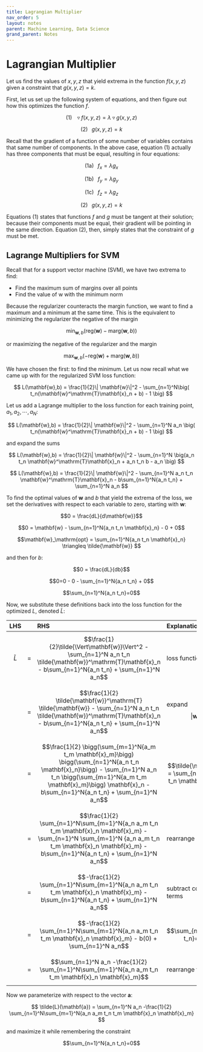 ```yaml
---
title: Lagrangian Multiplier
nav_order: 5
layout: notes
parent: Machine Learning, Data Science
grand_parent: Notes
---
```


# Lagrangian Multiplier

Let us find the values of $x,y,z$ that yield extrema in the function $f(x,y,z)$ given a constraint that $g(x,y,z)=k$.


First, let us set up the following system of equations, and then figure out how this optimizes the function $f$.

$$
(1)\;\;\;\triangledown f(x,y,z) = \lambda \triangledown g(x,y,z)
$$

$$(2)\;\;\;g(x,y,z)=k$$

Recall that the gradient of a function of some number of variables contains that same number of components. In the above case, equation $(1)$ actually has three components that must be equal, resulting in four equations:

$$(\mathrm{1a})\;\;\;f_x=\lambda g_x$$

$$(\mathrm{1b})\;\;\;f_y=\lambda g_y$$

$$(\mathrm{1c})\;\;\;f_z=\lambda g_z$$

$$(2)\;\;\;g(x,y,z)=k$$

Equations $(1)$ states that functions $f$ and $g$ must be tangent at their solution; because their components must be equal, their gradient will be pointing in the same direction. Equation $(2)$, then, simply states that the constraint of $g$ must be met.


## Lagrange Multipliers for SVM

Recall that for a support vector machine (SVM), we have two extrema to find:
- Find the maximum sum of margins over all points
- Find the value of $\mathrm{w}$ with the minimum norm

Because the regularizer counteracts the margin function, we want to find a maximum and a minimum at the same time. This is the equivalent to minimizing the regularizer the negative of the margin

$$
\min_{\mathbf{w},b}(\mathrm{reg}(\mathbf{w}) - \mathrm{marg}(\mathbf{w},b))
$$

or maximizing the negative of the regularizer and the margin

$$
\max_{\mathbf{w},b}(-\mathrm{reg}(\mathbf{w}) + \mathrm{marg}(\mathbf{w},b))
$$

We have chosen the first: to find the minimum. Let us now recall what we came up with for the regularized SVM loss function:

$$
L(\mathbf{w},b) = \frac{1}{2}\| \mathbf{w}\|^2 - \sum_{n=1}^N\big( t_n(\mathbf{w}^\mathrm{T}\mathbf{x}_n + b) - 1 \big)
$$

Let us add a Lagrange multiplier to the loss function for each training point, $a_1, a_2, \cdots, a_N$:

$$
L(\mathbf{w},b) = \frac{1}{2}\| \mathbf{w}\|^2 - \sum_{n=1}^N a_n \big( t_n(\mathbf{w}^\mathrm{T}\mathbf{x}_n + b) - 1 \big)
$$

and expand the sums

$$
L(\mathbf{w},b) = \frac{1}{2}\| \mathbf{w}\|^2 - \sum_{n=1}^N \big(a_n t_n \mathbf{w}^\mathrm{T}\mathbf{x}_n + a_n t_n b - a_n \big)
$$

$$
L(\mathbf{w},b) = \frac{1}{2}\| \mathbf{w}\|^2 - \sum_{n=1}^N a_n t_n \mathbf{w}^\mathrm{T}\mathbf{x}_n - b\sum_{n=1}^N{a_n t_n} + \sum_{n=1}^N a_n 
$$

To find the optimal values of $\mathbf{w}$ and $b$ that yield the extrema of the loss, we set the derivatives with respect to each variable to zero, starting with $\mathbf{w}$:

$$0 = \frac{dL}{d\mathbf{w}}$$

$$0 = \mathbf{w} - \sum_{n=1}^N{a_n t_n \mathbf{x}_n} - 0 + 0$$

$$\mathbf{w}_\mathrm{opt} = \sum_{n=1}^N{a_n t_n \mathbf{x}_n} \triangleq \tilde{\mathbf{w}} $$

and then for $b$:

$$0 = \frac{dL}{db}$$

$$0=0 - 0 - \sum_{n=1}^N{a_n t_n} + 0$$

$$\sum_{n=1}^N{a_n t_n}=0$$

Now, we substitute these definitions back into the loss function for the optimized $L$, denoted $\tilde{L}$:

|LHS||RHS|Explanation|
|--:|:-:|:--|:--|
| $$\tilde{L}$$ | $$=$$ | $$\frac{1}{2}\tilde{\Vert\mathbf{w}}\Vert^2 - \sum_{n=1}^N a_n t_n \tilde{\mathbf{w}}^\mathrm{T}\mathbf{x}_n - b\sum_{n=1}^N{a_n t_n} + \sum_{n=1}^N a_n$$ | loss function |
||$$=$$| $$\frac{1}{2} \tilde{\mathbf{w}}^\mathrm{T} \tilde{\mathbf{w}} - \sum_{n=1}^N a_n t_n \tilde{\mathbf{w}}^\mathrm{T}\mathbf{x}_n - b\sum_{n=1}^N{a_n t_n} + \sum_{n=1}^N a_n$$ | expand $$\|\mathbf{w}\|^2$$ |
||$$=$$| $$\frac{1}{2} \bigg(\sum_{m=1}^N{a_m t_m \mathbf{x}_m}\bigg) \bigg(\sum_{n=1}^N{a_n t_n \mathbf{x}_n}\bigg) - \sum_{n=1}^N a_n t_n \bigg(\sum_{m=1}^N{a_m t_m \mathbf{x}_m}\bigg) \mathbf{x}_n - b\sum_{n=1}^N{a_n t_n} + \sum_{n=1}^N a_n$$ | $$\tilde{\mathbf{w}} = \sum_{n=1}^N{a_n t_n \mathbf{x}_n}$$|
||$$=$$| $$\frac{1}{2} \sum_{n=1}^N\sum_{m=1}^N{a_n a_m t_n t_m \mathbf{x}_n \mathbf{x}_m} - \sum_{n=1}^N \sum_{m=1}^N {a_n a_m t_n t_m \mathbf{x}_n \mathbf{x}_m} - b\sum_{n=1}^N{a_n t_n} + \sum_{n=1}^N a_n$$ | rearrange sums|
||$$=$$| $$-\frac{1}{2} \sum_{n=1}^N\sum_{m=1}^N{a_n a_m t_n t_m \mathbf{x}_n \mathbf{x}_m} - b\sum_{n=1}^N{a_n t_n} + \sum_{n=1}^N a_n$$ | subtract common terms |
||$$=$$| $$-\frac{1}{2} \sum_{n=1}^N\sum_{m=1}^N{a_n a_m t_n t_m \mathbf{x}_n \mathbf{x}_m} - b(0) + \sum_{n=1}^N a_n$$ | $$\sum_{n=1}^N{a_n t_n}=0$$ |
||$$=$$| $$\sum_{n=1}^N a_n -\frac{1}{2} \sum_{n=1}^N\sum_{m=1}^N{a_n a_m t_n t_m \mathbf{x}_n \mathbf{x}_m}$$ | rearrange terms |

Now we parameterize with respect to the vector $\mathbf{a}$:

$$
\tilde{L}(\mathbf{a}) = \sum_{n=1}^N a_n -\frac{1}{2} \sum_{n=1}^N\sum_{m=1}^N{a_n a_m t_n t_m \mathbf{x}_n \mathbf{x}_m}
$$

and maximize it while remembering the constraint

$$\sum_{n=1}^N{a_n t_n}=0$$